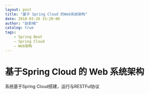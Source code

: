 ```yaml
---
layout: post
title: "基于 Spring Cloud 的Web系统架构"
date: 2018-03-26 15:29:00
author: "赵影楠"
catalog: true
tags:
    - Spring Boot
    — Spring Cloud
    — Web架构
---
```


# 基于Spring Cloud 的 Web 系统架构

系统基于Spring Cloud搭建，运行与RESTFul协议
